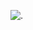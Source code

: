 ![.](https://raw.githubusercontent.com/username/github-stats/master/generated/overview.svg#gh-dark-mode-only)
